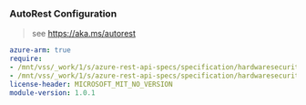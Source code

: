 ### AutoRest Configuration

> see https://aka.ms/autorest

``` yaml
azure-arm: true
require:
- /mnt/vss/_work/1/s/azure-rest-api-specs/specification/hardwaresecuritymodules/resource-manager/readme.md
- /mnt/vss/_work/1/s/azure-rest-api-specs/specification/hardwaresecuritymodules/resource-manager/readme.go.md
license-header: MICROSOFT_MIT_NO_VERSION
module-version: 1.0.1

```